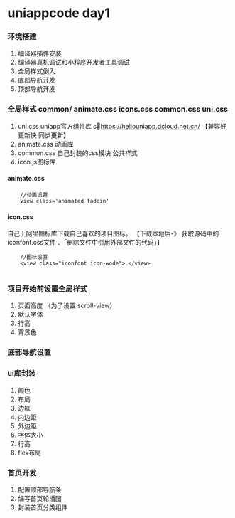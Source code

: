 # uniappcode day1

### 环境搭建 
1. 编译器插件安装 
2. 编译器真机调试和小程序开发者工具调试
3. 全局样式倒入
4. 底部导航开发
5. 顶部导航开发


### 全局样式 common/ animate.css icons.css common.css uni.css 

1. uni.css uniapp官方组件库 shttps://hellouniapp.dcloud.net.cn/  【兼容好 更新快 同步更新】
2. animate.css 动画库
3. common.css 自己封装的css模块 公共样式 
4. icon.js图标库

#### animate.css 

```
    //动画设置
    view class='animated fadein'
```

#### icon.css 

自己上阿里图标库下载自己喜欢的项目图标。 【下载本地后-》 获取源码中的 iconfont.css文件 、「删除文件中引用外部文件的代码」】

```
    //图标设置
    <view class="iconfont icon-wode"> </view>
    
```

### 项目开始前设置全局样式

1. 页面高度 （为了设置 scroll-view）
2. 默认字体 
3. 行高 
4. 背景色

### 底部导航设置


### ui库封装

1. 颜色
2. 布局
3. 边框
4. 内边距
5. 外边距
6. 字体大小
7. 行高
8. flex布局

### 首页开发
1. 配置顶部导航条
2. 编写首页轮播图
3. 封装首页分类组件
